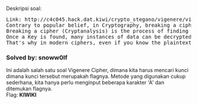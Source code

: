 Deskripsi soal:
<pre>
Link: http://c4c045.hack.dat.kiwi/crypto_stegano/vigenere/vigenere.php?mode=1
Contrary to popular belief, in Cryptography, breaking a cipher is not the process of finding plaintext relating to a ciphertext. 
Breaking a cipher (Cryptanalysis) is the process of finding the Key used to encrypt a data. 
Once a Key is found, many instances of data can be decrypted. 
That's why in modern ciphers, even if you know the plaintext (or even select it), you should not be able to find the Key.
</pre>
<h3>Solved by: snoww0lf</h3>
Ini adalah salah satu soal Vigenere Cipher, dimana kita harus mencari kunci dimana kunci tersebut merupakah flagnya. Metode yang digunakan cukup sederhana, kita hanya perlu menginput beberapa karakter 'A'
dan ditemukan flagnya. <br />
Flag: <b>KIWIKI</b>
